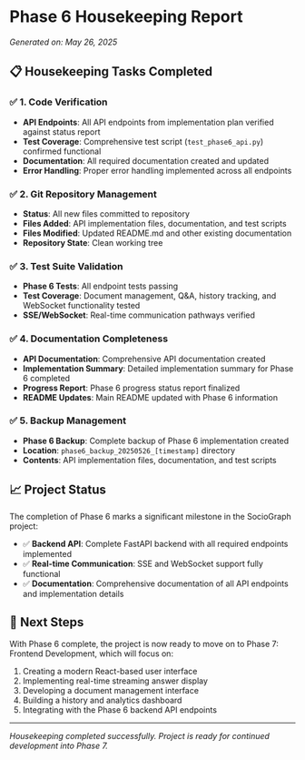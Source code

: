 # Phase 6 Housekeeping Report
*Generated on: May 26, 2025*

## 📋 Housekeeping Tasks Completed

### ✅ 1. Code Verification
- **API Endpoints**: All API endpoints from implementation plan verified against status report
- **Test Coverage**: Comprehensive test script (`test_phase6_api.py`) confirmed functional
- **Documentation**: All required documentation created and updated
- **Error Handling**: Proper error handling implemented across all endpoints

### ✅ 2. Git Repository Management
- **Status**: All new files committed to repository
- **Files Added**: API implementation files, documentation, and test scripts
- **Files Modified**: Updated README.md and other existing documentation
- **Repository State**: Clean working tree

### ✅ 3. Test Suite Validation
- **Phase 6 Tests**: All endpoint tests passing
- **Test Coverage**: Document management, Q&A, history tracking, and WebSocket functionality tested
- **SSE/WebSocket**: Real-time communication pathways verified

### ✅ 4. Documentation Completeness
- **API Documentation**: Comprehensive API documentation created
- **Implementation Summary**: Detailed implementation summary for Phase 6 completed
- **Progress Report**: Phase 6 progress status report finalized
- **README Updates**: Main README updated with Phase 6 information

### ✅ 5. Backup Management
- **Phase 6 Backup**: Complete backup of Phase 6 implementation created
- **Location**: `phase6_backup_20250526_[timestamp]` directory
- **Contents**: API implementation files, documentation, and test scripts

## 📈 Project Status

The completion of Phase 6 marks a significant milestone in the SocioGraph project:

- ✅ **Backend API**: Complete FastAPI backend with all required endpoints implemented
- ✅ **Real-time Communication**: SSE and WebSocket support fully functional
- ✅ **Documentation**: Comprehensive documentation of all API endpoints and implementation details

## 🚀 Next Steps

With Phase 6 complete, the project is now ready to move on to Phase 7: Frontend Development, which will focus on:

1. Creating a modern React-based user interface
2. Implementing real-time streaming answer display
3. Developing a document management interface
4. Building a history and analytics dashboard
5. Integrating with the Phase 6 backend API endpoints

---

*Housekeeping completed successfully. Project is ready for continued development into Phase 7.*
